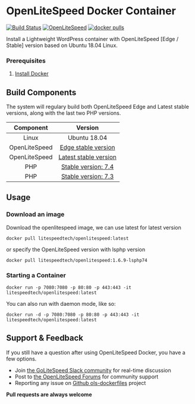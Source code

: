 # OpenLiteSpeed Docker Container
[![Build Status](https://travis-ci.com/litespeedtech/ols-docker-env.svg?branch=master)](https://hub.docker.com/r/litespeedtech/openlitespeed)
[![OpenLiteSpeed](https://img.shields.io/badge/openlitespeed-1.6.9-informational?style=flat&color=blue)](https://hub.docker.com/r/litespeedtech/openlitespeed)
[![docker pulls](https://img.shields.io/docker/pulls/litespeedtech/openlitespeed?style=flat&color=blue)](https://hub.docker.com/r/litespeedtech/openlitespeed)

Install a Lightweight WordPress container with OpenLiteSpeed [Edge / Stable] version based on Ubuntu 18.04 Linux.

### Prerequisites
1. [Install Docker](https://www.docker.com/)

## Build Components
The system will regulary build both OpenLiteSpeed Edge and Latest stable versions, along with the last two PHP versions.

|Component|Version|
| :-------------: | :-------------: |
|Linux|Ubuntu 18.04|
|OpenLiteSpeed|[Edge stable version](https://openlitespeed.org/release-log/version-1-6-x)|
|OpenLiteSpeed|[Latest stable version](https://openlitespeed.org/release-log/version-1-5-x)|
|PHP|[Stable version: 7.4](http://rpms.litespeedtech.com/debian/)|
|PHP|[Stable version: 7.3](http://rpms.litespeedtech.com/debian/)|

## Usage
### Download an image
Download the openlitespeed image, we can use latest for latest version
```
docker pull litespeedtech/openlitespeed:latest
```
or specify the OpenLiteSpeed version with lsphp version
```
docker pull litespeedtech/openlitespeed:1.6.9-lsphp74
```
### Starting a Container
```
docker run -p 7080:7080 -p 80:80 -p 443:443 -it litespeedtech/openlitespeed:latest
```
You can also run with daemon mode, like so:
```
docker run -d -p 7080:7080 -p 80:80 -p 443:443 -it litespeedtech/openlitespeed:latest
```
## Support & Feedback
If you still have a question after using OpenLiteSpeed Docker, you have a few options.
* Join [the GoLiteSpeed Slack community](litespeedtech.com/slack) for real-time discussion
* Post to [the OpenLiteSpeed Forums](https://forum.openlitespeed.org/) for community support
* Reporting any issue on [Github ols-dockerfiles](https://github.com/litespeedtech/ols-dockerfiles/issues) project

**Pull requests are always welcome** 